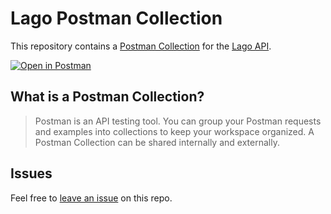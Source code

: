 # Lago Postman Collection

This repository contains a [Postman Collection](/collection.json) for the [Lago API](https://lago.mintlify.app/api-reference/intro).

[![Open in Postman](https://run.pstmn.io/button.svg)](https://www.postman.com/fern-bot/workspace/lago/overview)

## What is a Postman Collection?

> Postman is an API testing tool. You can group your Postman requests and examples into collections to keep your workspace organized. A Postman Collection can be shared internally and externally.

## Issues

Feel free to [leave an issue](https://github.com/getlago/lago-postman/issues) on this repo.
